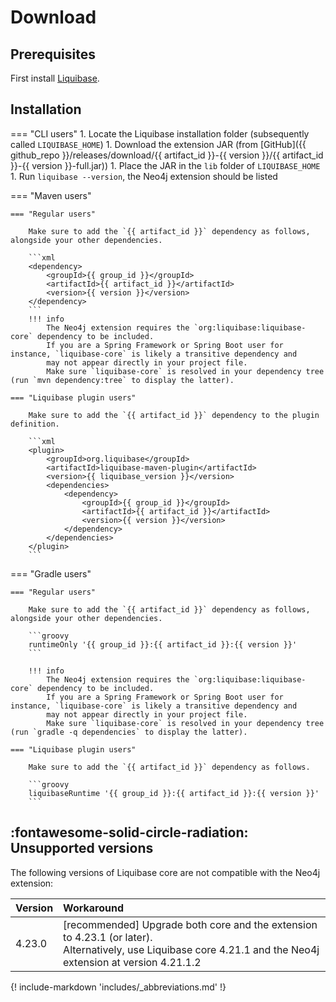 # Download

## Prerequisites

First install [Liquibase](https://www.liquibase.org/download).

## Installation

=== "CLI users"
    1. Locate the Liquibase installation folder (subsequently called `LIQUIBASE_HOME`)
    1. Download the extension JAR (from [GitHub]({{ github_repo }}/releases/download/{{ artifact_id }}-{{ version
    }}/{{ artifact_id }}-{{ version }}-full.jar))
    1. Place the JAR in the `lib` folder of `LIQUIBASE_HOME`
    1. Run `liquibase --version`, the Neo4j extension should be listed

=== "Maven users"

    === "Regular users"

        Make sure to add the `{{ artifact_id }}` dependency as follows, alongside your other dependencies.

        ```xml
        <dependency>
            <groupId>{{ group_id }}</groupId>
            <artifactId>{{ artifact_id }}</artifactId>
            <version>{{ version }}</version>
        </dependency>
        ```
        !!! info
            The Neo4j extension requires the `org:liquibase:liquibase-core` dependency to be included.
            If you are a Spring Framework or Spring Boot user for instance, `liquibase-core` is likely a transitive dependency and
            may not appear directly in your project file.
            Make sure `liquibase-core` is resolved in your dependency tree (run `mvn dependency:tree` to display the latter).

    === "Liquibase plugin users"

        Make sure to add the `{{ artifact_id }}` dependency to the plugin definition.

        ```xml
        <plugin>
            <groupId>org.liquibase</groupId>
            <artifactId>liquibase-maven-plugin</artifactId>
            <version>{{ liquibase_version }}</version>
            <dependencies>
                <dependency>
                    <groupId>{{ group_id }}</groupId>
                    <artifactId>{{ artifact_id }}</artifactId>
                    <version>{{ version }}</version>
                </dependency>
            </dependencies>
        </plugin>
        ```

=== "Gradle users"

    === "Regular users"

        Make sure to add the `{{ artifact_id }}` dependency as follows, alongside your other dependencies.

        ```groovy
        runtimeOnly '{{ group_id }}:{{ artifact_id }}:{{ version }}'
        ```

        !!! info
            The Neo4j extension requires the `org:liquibase:liquibase-core` dependency to be included.
            If you are a Spring Framework or Spring Boot user for instance, `liquibase-core` is likely a transitive dependency and
            may not appear directly in your project file.
            Make sure `liquibase-core` is resolved in your dependency tree (run `gradle -q dependencies` to display the latter).

    === "Liquibase plugin users"

        Make sure to add the `{{ artifact_id }}` dependency as follows.

        ```groovy
        liquibaseRuntime '{{ group_id }}:{{ artifact_id }}:{{ version }}'
        ```

## :fontawesome-solid-circle-radiation: Unsupported versions

The following versions of Liquibase core are not compatible with the Neo4j extension:

| Version | Workaround                                                                                                                                                        |
|---------|:------------------------------------------------------------------------------------------------------------------------------------------------------------------|
| 4.23.0  | [recommended] Upgrade both core and the extension to 4.23.1 (or later). <br/>Alternatively, use Liquibase core 4.21.1 and the Neo4j extension at version 4.21.1.2 |


{! include-markdown 'includes/_abbreviations.md' !}

